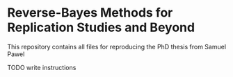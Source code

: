 # Reverse-Bayes Methods for Replication Studies and Beyond

This repository contains all files for reproducing the PhD thesis 
from Samuel Pawel

TODO write instructions
